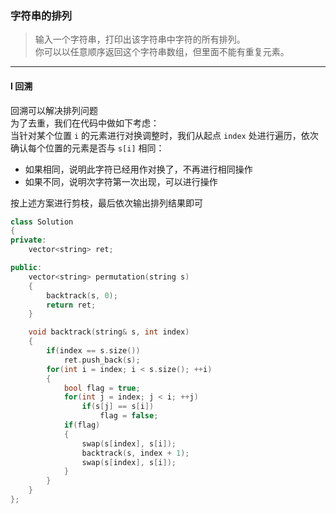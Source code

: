### 字符串的排列

> 输入一个字符串，打印出该字符串中字符的所有排列。  
> 你可以以任意顺序返回这个字符串数组，但里面不能有重复元素。  

----------

#### I 回溯

回溯可以解决排列问题  
为了去重，我们在代码中做如下考虑：  
当针对某个位置 `i` 的元素进行对换调整时，我们从起点 `index` 处进行遍历，依次确认每个位置的元素是否与 `s[i]` 相同：  
- 如果相同，说明此字符已经用作对换了，不再进行相同操作  
- 如果不同，说明次字符第一次出现，可以进行操作  

按上述方案进行剪枝，最后依次输出排列结果即可  

```cpp
class Solution 
{
private:
    vector<string> ret;

public:
    vector<string> permutation(string s) 
    {
        backtrack(s, 0);
        return ret;
    }

    void backtrack(string& s, int index)
    {
        if(index == s.size())
            ret.push_back(s);
        for(int i = index; i < s.size(); ++i)
        {
            bool flag = true;
            for(int j = index; j < i; ++j)
                if(s[j] == s[i])
                    flag = false;
            if(flag)
            {
                swap(s[index], s[i]);
                backtrack(s, index + 1);
                swap(s[index], s[i]);
            }
        }
    }
};
```

